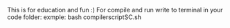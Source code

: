 This is for education and fun :)
For compile and run write to terminal in your code folder:
exmple: bash compilerscriptSC.sh
